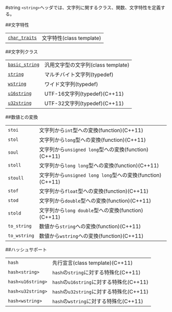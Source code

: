 #string
`<string>`ヘッダでは、文字列に関するクラス、関数、文字特性を定義する。

##文字特性

| | |
|------------------------------------------------------------------------------------------------------------|------------------------------|
| [`char_traits`](./string/char_traits.md) | 文字特性(class template) |


##文字列クラス

| | |
|--------------------------------------------------------------------------------------------------------------|-------------------------------------------------------|
| [`basic_string`](./string/basic_string.md) | 汎用文字型の文字列(class template) |
| [`string`](./string/basic_string.md) | マルチバイト文字列(typedef) |
| [`wstring`](./string/basic_string.md) | ワイド文字列(typedef) |
| [`u16string`](./string/basic_string.md) | UTF-16文字列(typedef)(C++11) |
| [`u32string`](./string/basic_string.md) | UTF-32文字列(typedef)(C++11) |


##数値との変換

| | |
|-------------------------|------------------------------------------------------------------------------------------------------|
| `stoi` | 文字列から`int`型への変換(function)(C++11) |
| `stol` | 文字列から`long`型への変換(function)(C++11) |
| `soul` | 文字列から`unsigned long`型への変換(function)(C++11) |
| `stoll` | 文字列から`long long`型への変換(function)(C++11) |
| `stoull` | 文字列から`unsigned long long`型への変換(function)(C++11) |
| `stof` | 文字列から`float`型への変換(function)(C++11) |
| `stod` | 文字列から`double`型への変換(function)(C++11) |
| `stold` | 文字列から`long double`型への変換(function)(C++11) |
| `to_string` | 数値から`string`への変換(function)(C++11) |
| `to_wstring` | 数値から`wstring`への変換(function)(C++11) |

##ハッシュサポート

| | |
|------------------------------|----------------------------------------------------------------------------------------------------------------|
| `hash` | 先行宣言(class template)(C++11) |
| `hash<string>` | `hash`の`string`に対する特殊化(C++11) |
| `hash<u16string>` | `hash`の`u16string`に対する特殊化(C++11) |
| `hash<u32string>` | `hash`の`u32string`に対する特殊化(C++11) |
| `hash<wstring>` | `hash`の`wstring`に対する特殊化(C++11) |


